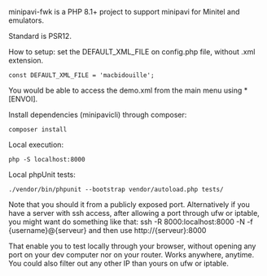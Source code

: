 minipavi-fwk is a PHP 8.1+ project to support minipavi for Minitel and emulators.

Standard is PSR12.

How to setup:
set the DEFAULT_XML_FILE on config.php file, without .xml extension.
```
const DEFAULT_XML_FILE = 'macbidouille';
```
You would be able to access the demo.xml from the main menu using * [ENVOI].

Install dependencies (minipavicli) through composer:
```
composer install
```

Local execution:
```
php -S localhost:8000
```

Local phpUnit tests:
```
./vendor/bin/phpunit --bootstrap vendor/autoload.php tests/
```

Note that you should it from a publicly exposed port.
Alternatively if you have a server with ssh access, after allowing a port through ufw or iptable, you might want do something like that:
ssh -R 8000:localhost:8000 -N -f {username}@{serveur}
and then use http://{serveur}:8000

That enable you to test locally through your browser, without opening any port on your dev computer nor on your router.
Works anywhere, anytime.
You could also filter out any other IP than yours on ufw or iptable.
